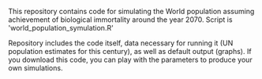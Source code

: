 This repository contains code for simulating the World population assuming achievement of biological immortality around the year 2070. Script is 'world_population_symulation.R'

Repository includes the code itself, data necessary for running it (UN population estimates for this century), as well as default output (graphs).
If you download this code, you can play with the parameters to produce your own simulations. 

